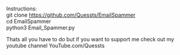 Instructions:  
git clone https://github.com/Quessts/EmailSpammer  
cd EmailSpammer  
python3 Email_Spammer.py  

Thats all you have to do but if you want to support me check out my youtube channel YouTube.com/Quessts  
